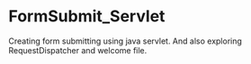 # FormSubmit_Servlet
Creating form submitting using java servlet. And also exploring RequestDispatcher and welcome file.

